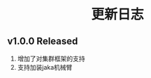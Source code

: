 <p style="font-size:30px; font-weight:bolder; text-align:center ">更新日志</p>

## v1.0.0 Released

1.  增加了对集群框架的支持
2.  支持加装jaka机械臂
